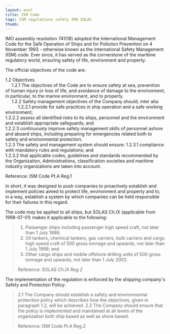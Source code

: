 ```yaml
---
layout: post
title: ISM Code
tags: ISM regulations safety IMO SOLAS
thumb: 
---
```


IMO assembly resolution 741(18) adopted the International Management Code for the Safe Operation of Ships and for Pollution Prevention on 4 November 1993 - otherwise known as the International Safety Management (ISM) code.  Ever since, it has served as the cornerstone of the maritime regulatory world, ensuring safety of life, environment and property.

The official objectives of the code are:
      
1.2 Objectives  
<span style="margin-left:20px;">1.2.1 The objectives of the Code are to ensure safety at sea, prevention of human injury or loss of life, and avoidance of damage to the environment, in particular, to the marine environment, and to property.</span>  
<span style="margin-left:20px;">1.2.2 Safety management objectives of the Company should, inter alia:</span>  
<span style="margin-left:40px;">1.2.2.1 provide for safe practices in ship operation and a safe working environment;</span>  
      1.2.2.2     assess all identified risks to its ships, personnel and the environment and establish appropriate safeguards; and  
    1.2.2.3     continuously improve safety management skills of personnel ashore and aboard ships, including preparing for emergencies related both to safety and environmental protection.  
  1.2.3 The safety and management system should ensure:
    1.2.3.1     compliance with mandatory rules and regulations; and  
    1.2.3.2     that applicable codes, guidelines and standards recommended by the Organization, Administrations, classification societies and maritime industry organizations are taken into account.

Reference: ISM Code Pt.A Reg.1


In short, it was designed to push companies to proactively establish and implement policies aimed to protect life, environment and property and to, in a way, establish a system by which companies can be held responsible for their failures in this regard.

The code *may* be applied to all ships, but SOLAS Ch.IX (applicable from 1998-07-01) makes it applicable to the following: 
>1. Passenger ships including passenger high speed craft, not later than 1 July 1998;
>2. Oil tankers, chemical tankers, gas carriers, bulk carriers and cargo high speed craft of 500 gross tonnage and upwards, not later than 1 July 1998; and
>3. Other cargo ships and mobile offshore drilling units of 500 gross tonnage and upwards, not later than 1 July 2002.
>
>Reference: *SOLAS Ch.IX Reg.2*


The implementation of the regulation is enforced by the shipping company's Safety and Protection Policy:
>2.1    The Company should establish a safety and environmental protection policy which describes how the objectives, given in paragraph 1.2, will be achieved.
>2.2    The Company should ensure that the policy is implemented and maintained at all levels of the organization both ship based as well as shore based.
>
>Reference: ISM Code Pt.A Reg.2

